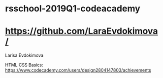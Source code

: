 # rsschool-2019Q1-codeacademy 

# https://github.com/LaraEvdokimova/

Larisa Evdokimova

HTML CSS Basics: https://www.codecademy.com/users/design2804147803/achievements
